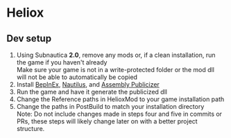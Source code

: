 # Heliox

## Dev setup
1. Using Subnautica **2.0**, remove any mods or, if a clean installation, run the game if you haven't already\
Make sure your game is not in a write-protected folder or the mod dll will not be able to automatically be copied
2. Install [BepInEx](https://submodica.xyz/mods/sn1/141), [Nautilus](https://submodica.xyz/mods/sn1/250), and [Assembly Publicizer](https://github.com/CabbageCrow/AssemblyPublicizer)
3. Run the game and have it generate the publicized dll
4. Change the Reference paths in HelioxMod to your game installation path
5. Change the paths in PostBuild to match your installation directory\
Note: Do not include changes made in steps four and five in commits or PRs,
these steps will likely change later on with a better project structure.